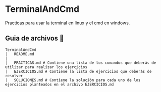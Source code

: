 # TerminalAndCmd
Practicas para usar la terminal en linux y el cmd en windows.

## Guia de archivos :newspaper:
```
TerminalAndCmd
│   README.md
|
│   PRACTICAS.md # Contiene una lista de los comandos que deberás de utilizar para realizar los ejercicios
|   EJERCICIOS.md # Contiene la lista de ejercicios que deberás de resolver
|   SOLUCIONES.md # Contiene la solución para cada uno de los ejercicios planteados en el archivo EJERCICIOS.md
```
